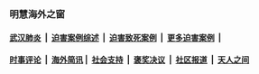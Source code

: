 
### 明慧海外之窗

####  [武汉肺炎](indexes/365.md?t=02142000) &nbsp;|&nbsp;  [迫害案例综述](indexes/328.md?t=02142000) &nbsp;|&nbsp; [迫害致死案例](indexes/277.md?t=02142000)  &nbsp;|&nbsp; [更多迫害案例](indexes/81.md?t=02142000)  &nbsp;|&nbsp; 
####  [时事评论](indexes/19.md?t=02142000) &nbsp;|&nbsp; [海外简讯](indexes/245.md?t=02142000)&nbsp;|&nbsp;  [社会支持](indexes/140.md?t=02142000) &nbsp;|&nbsp; [褒奖决议](indexes/282.md?t=02142000) &nbsp;|&nbsp; [社区报道](indexes/91.md?t=02142000)  &nbsp;|&nbsp; [天人之间](indexes/78.md?t=02142000) 

